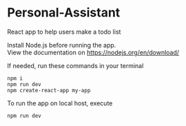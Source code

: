 # Personal-Assistant
React app to help users make a todo list

Install Node.js before running the app. <br/>
View the documentation on https://nodejs.org/en/download/ <br/>

If needed, run these commands in your terminal<br/>


    npm i
    npm run dev
    npm create-react-app my-app


To run the app on local host, execute

    npm run dev
    
